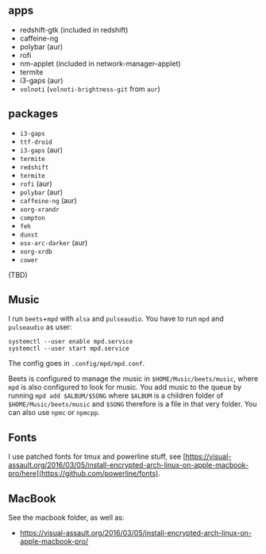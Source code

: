 ## apps
* redshift-gtk (included in redshift)
* caffeine-ng
* polybar (aur)
* rofi
* nm-applet (included in network-manager-applet)
* termite
* i3-gaps (aur)
* `volnoti` (`volnoti-brightness-git` from `aur`)

## packages
* `i3-gaps`
* `ttf-droid`
* `i3-gaps` (aur)
* `termite`
* `redshift`
* `termite`
* `rofi` (aur)
* `polybar` (aur)
* `caffeine-ng` (aur)
* `xorg-xrandr`
* `compton`
* `feh`
* `dunst`
* `osx-arc-darker` (aur)
* `xorg-xrdb`
* `cower`

(TBD)


## Music
I run `beets`+`mpd` with `alsa` and `pulseaudio`. You have to
run `mpd` and `pulseaudio` as user:

```
systemctl --user enable mpd.service
systemctl --user start mpd.service
```

The config goes in `.config/mpd/mpd.conf`.

Beets is configured to manage the music in `$HOME/Music/beets/music`, where
`mpd` is also configured to look for music. You add music to the queue by
running `mpd add $ALBUM/$SONG` where `$ALBUM` is a children folder
of `$HOME/Music/beets/music` and `$SONG` therefore is a file in that very folder.
You can also use `npmc` or `npmcpp`.

## Fonts
I use patched fonts for tmux and powerline stuff, see
[https://visual-assault.org/2016/03/05/install-encrypted-arch-linux-on-apple-macbook-pro/here](https://github.com/powerline/fonts).

## MacBook
See the macbook folder, as well as:
* https://visual-assault.org/2016/03/05/install-encrypted-arch-linux-on-apple-macbook-pro/
